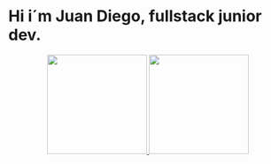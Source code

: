 # Hi i´m Juan Diego, fullstack junior dev.



<p align="center">
<a href="https://github.com/Juandiegogb">
  <img height="180em" src="https://github-readme-stats-eight-theta.vercel.app/api?username=Juandiegogb&show_icons=true&theme=algolia&include_all_commits=true&count_private=true"/>
  <img height="180em" src="https://github-readme-stats-eight-theta.vercel.app/api/top-langs/?username=Juandiegogb&layout=compact&langs_count=8&theme=algolia"/>
</a>
</p>
